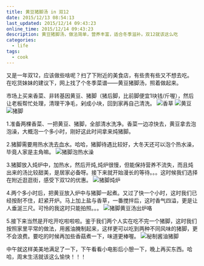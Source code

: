 ```yaml
---
title: 黄豆猪脚汤 in 双12
date: 2015/12/13 08:54:13
last_updated: 2015/12/14 09:43:23
online_time: 2015/12/14 09:43:23
description: 黄豆猪脚汤，做法简单，营养丰富，适合冬季滋补。双12就该这么吃
categories:
  - life
tags:
  - cook
---
```



又是一年双12，应该做些啥呢？扫了下附近的美食店，有些贵有些又不想去吃。在吃货妹妹的建议下，网上找了个冬季菜谱——黄豆猪脚汤，照着做起来。

市场上买来香菜、非转基因黄豆、猪脚（猪后脚，比前脚便宜1块钱/斤喔），然后让老板帮忙处理，清理干净毛，剁成小块，回到家再自己清洗。
![香草](https://yrw-blog.oss-cn-shenzhen.aliyuncs.com/article-img/20151214/8-1.jpg)
![黄豆](https://yrw-blog.oss-cn-shenzhen.aliyuncs.com/article-img/20151214/8-2.jpg)
![猪脚](https://yrw-blog.oss-cn-shenzhen.aliyuncs.com/article-img/20151214/8-3.jpg)

1.准备两棵香菜、一把黄豆、猪脚，全部清水洗净。香菜一边凉快去，黄豆拿去泡泡澡，大概泡一个多小时，刚好这此时间拿来炖猪脚。

2.猪脚需要用热水洗去血水。哈哈，猪脚待遇比较好，大冬天还可以泡个热水澡，毕竟人家是主角嘛。
![猪脚泡热水澡](https://yrw-blog.oss-cn-shenzhen.aliyuncs.com/article-img/20151214/8-4.jpg)

3.猪脚放入炖炉中，加热水，然后开炖,炖炉很慢，但能保持营养不流失，而且炖出来的汤比较甜美，是居家必备呀。接下来就开始漫长的等待。。。这时候我们选择在附近逛逛街，感受下双12的优惠。
![猪脚炖炉](https://yrw-blog.oss-cn-shenzhen.aliyuncs.com/article-img/20151214/8-5.jpg "猪脚炖炉")

4.两个多小时后，把黄豆放入炉中与猪脚一起煮。又过了快一个小时，这时我们已经按耐不住，赶紧开炉。马上加上盐与香草，一番搅拌后，这时香气四溢，更是让人垂涎三尺。可怜的我这时只能拍照。。。
![猪脚黄豆汤出炉咯](https://yrw-blog.oss-cn-shenzhen.aliyuncs.com/article-img/20151214/8-6.jpg "猪脚黄豆汤出炉咯")

5.接下来当然是开吃开吃啦啦啦。鉴于我们两个人实在吃不完一个猪脚，这时我们按照家里平常的做法，用酱油腌制起来，这样更可以吃到两种不同风味的猪脚，更不会浪费。要吃的时候再加些香菇煮一下，味道更棒喔。
![秘制酱油猪脚](https://yrw-blog.oss-cn-shenzhen.aliyuncs.com/article-img/20151214/8-7.jpg "秘制酱油猪脚")

中午就这样美美地满足了一下，下午看看小电影后小憩一下，晚上再买东西。哈哈，周末生活就该这么愉快！！！


